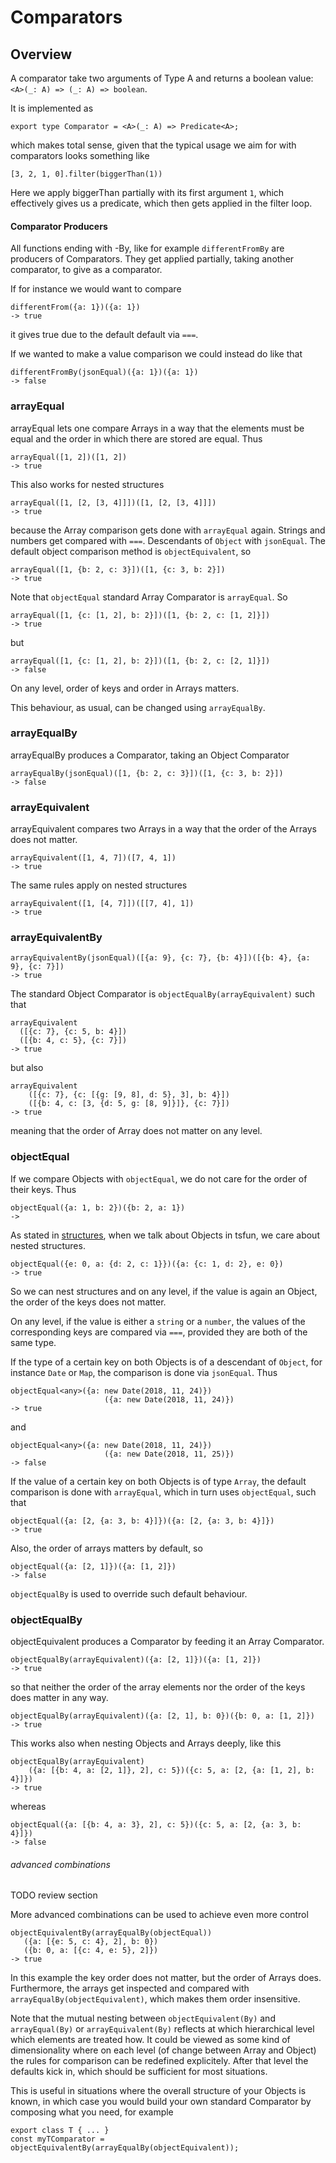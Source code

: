 # Comparators


## Overview

A comparator take two arguments of Type A and returns a boolean value: 
`<A>(_: A) => (_: A) => boolean`.

It is implemented as 

```
export type Comparator = <A>(_: A) => Predicate<A>;
```

which makes total sense, given that the typical usage we aim for with
comparators looks something like

```
[3, 2, 1, 0].filter(biggerThan(1))
```

Here we apply biggerThan partially with its first argument `1`, which effectively
gives us a predicate, which then gets applied in the filter loop. 

#### Comparator Producers

All functions ending with -By, like for example `differentFromBy` are producers of
Comparators. They get applied partially, taking another comparator, to give as
a comparator.

If for instance we would want to compare

```
differentFrom({a: 1})({a: 1})
-> true
```

it gives true due to the default default via `===`.

If we wanted to make a value comparison we could instead do like that

```
differentFromBy(jsonEqual)({a: 1})({a: 1})
-> false
```

### arrayEqual

arrayEqual lets one compare Arrays in a way that the elements must be
equal and the order in which there are stored are equal. Thus

```
arrayEqual([1, 2])([1, 2])
-> true
```

This also works for nested structures

```
arrayEqual([1, [2, [3, 4]]])([1, [2, [3, 4]]])
-> true
```

because the Array comparison gets done with `arrayEqual` again.
Strings and numbers get compared with `===`. Descendants of 
`Object` with `jsonEqual`. The default object 
comparison method is `objectEquivalent`, so

```
arrayEqual([1, {b: 2, c: 3}])([1, {c: 3, b: 2}])
-> true
```

Note that `objectEqual` standard Array Comparator is `arrayEqual`. So

```
arrayEqual([1, {c: [1, 2], b: 2}])([1, {b: 2, c: [1, 2]}])
-> true
```

but

```
arrayEqual([1, {c: [1, 2], b: 2}])([1, {b: 2, c: [2, 1]}])
-> false
```

On any level, order of keys and order in Arrays matters.

This behaviour, as usual, can be changed using `arrayEqualBy`.

### arrayEqualBy

arrayEqualBy produces a Comparator, taking an Object Comparator

```
arrayEqualBy(jsonEqual)([1, {b: 2, c: 3}])([1, {c: 3, b: 2}])
-> false
```

### arrayEquivalent

arrayEquivalent compares two Arrays in a way that the order of the Arrays
does not matter. 

```
arrayEquivalent([1, 4, 7])([7, 4, 1])
-> true
```

The same rules apply on nested structures

```
arrayEquivalent([1, [4, 7]])([[7, 4], 1])
-> true
```

### arrayEquivalentBy

```
arrayEquivalentBy(jsonEqual)([{a: 9}, {c: 7}, {b: 4}])([{b: 4}, {a: 9}, {c: 7}])
-> true
```

The standard Object Comparator is `objectEqualBy(arrayEquivalent)` such that

```
arrayEquivalent
  ([{c: 7}, {c: 5, b: 4}])
  ([{b: 4, c: 5}, {c: 7}])
-> true
```

but also 

```
arrayEquivalent
    ([{c: 7}, {c: [{g: [9, 8], d: 5}, 3], b: 4}])
    ([{b: 4, c: [3, {d: 5, g: [8, 9]}]}, {c: 7}])
-> true
```

meaning that the order of Array does not matter on any level.

### objectEqual

If we compare Objects with `objectEqual`, we do not care for the order
of their keys. Thus

```
objectEqual({a: 1, b: 2})({b: 2, a: 1})
->
```

As stated in [structures](structures.md), when we talk about Objects in tsfun, 
we care about nested structures. 

```
objectEqual({e: 0, a: {d: 2, c: 1}})({a: {c: 1, d: 2}, e: 0})
-> true
```

So we can nest structures and on any level, if the value is again an Object, 
the order of the keys does not matter.

On any level, if the value is either a `string` or a `number`, the values
of the corresponding keys are compared via `===`, provided they are both of 
the same type.

If the type of a certain key on both Objects is of a descendant of `Object`,
for instance `Date` or `Map`, the comparison is done via `jsonEqual`. Thus

```
objectEqual<any>({a: new Date(2018, 11, 24)})
                     ({a: new Date(2018, 11, 24)})
-> true
```

and 

```
objectEqual<any>({a: new Date(2018, 11, 24)})
                     ({a: new Date(2018, 11, 25)})
-> false
```

If the value of a certain key on both Objects is of type `Array`, the default
comparison is done with `arrayEqual`, which in turn uses `objectEqual`, such that 

```
objectEqual({a: [2, {a: 3, b: 4}]})({a: [2, {a: 3, b: 4}]})
-> true
```

Also, the order of arrays matters by default, so

```
objectEqual({a: [2, 1]})({a: [1, 2]})
-> false
```

`objectEqualBy` is used to override such default behaviour.

### objectEqualBy

objectEquivalent produces a Comparator by feeding it an Array Comparator.

```
objectEqualBy(arrayEquivalent)({a: [2, 1]})({a: [1, 2]})
-> true
```

so that neither the order of the array elements nor the order of the keys does
matter in any way.

```
objectEqualBy(arrayEquivalent)({a: [2, 1], b: 0})({b: 0, a: [1, 2]})
-> true
```

This works also when nesting Objects and Arrays deeply, like this

```
objectEqualBy(arrayEquivalent)
    ({a: [{b: 4, a: [2, 1]}, 2], c: 5})({c: 5, a: [2, {a: [1, 2], b: 4}]})
-> true
```

whereas 

```
objectEqual({a: [{b: 4, a: 3}, 2], c: 5})({c: 5, a: [2, {a: 3, b: 4}]})
-> false
```

###### advanced combinations

TODO review section

More advanced combinations can be used to achieve even more control

```
objectEquivalentBy(arrayEqualBy(objectEqual))
   ({a: [{e: 5, c: 4}, 2], b: 0})
   ({b: 0, a: [{c: 4, e: 5}, 2]})
-> true
```

In this example the key order does not matter, but the order of Arrays does.
Furthermore, the arrays get inspected and compared with `arrayEqualBy(objectEquivalent)`,
which makes them order insensitive.

Note that the mutual nesting between `objectEquivalent(By)` and
`arrayEqual(By)` or `arrayEquivalent(By)` reflects at which hierarchical level
which elements are treated how. It could be viewed as some kind of dimensionality
where on each level (of change between Array and Object) the rules for comparison
can be redefined explicitely. After that level the defaults kick in, which should
be sufficient for most situations.

This is useful in situations where the overall structure of your Objects is
known, in which case you would build your own standard Comparator by composing
what you need, for example

```
export class T { ... }
const myTComparator = objectEquivalentBy(arrayEqualBy(objectEquivalent));
```

